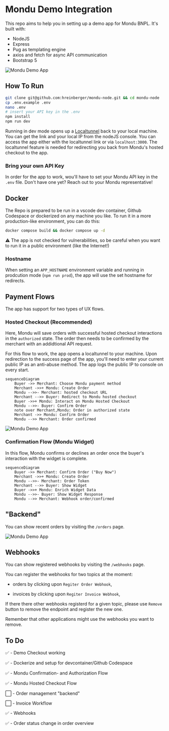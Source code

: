 # Mondu Demo Integration

This repo aims to help you in setting up a demo app for Mondu BNPL. It's built with:

- NodeJS
- Express
- Pug as templating engine
- axios and fetch for async API communication
- Bootstrap 5

![Mondu Demo App](/.github/assets/mondu-node-1.jpeg "Mondu Demo App")

## How To Run

```bash
git clone git@github.com:hreinberger/mondu-node.git && cd mondu-node
cp .env.example .env
nano .env
# insert your API key in the .env
npm install
npm run dev
```

Running in dev mode opens up a [Localtunnel](https://localtunnel.github.io/www/) back to your local machine. You can get the link and your local IP from the nodeJS console. You can access the app either with the localtunnel link or via `localhost:3000`. The localtunnel feature is needed for redirecting you back from Mondu's hosted checkout to the app.

### Bring your own API Key

In order for the app to work, wou'll have to set your Mondu API key in the `.env` file. Don't have one yet? Reach out to your Mondu representative!

## Docker

The Repo is prepared to be run in a vscode dev container, Github Codespace or dockerized on any machine you like.
To run it in a more production-like environment, you can do this:

```bash
docker compose build && docker compose up -d
```

⚠️ The app is not checked for vulnerabilities, so be careful when you want to run it in a public environment (like the Internet!)

### Hostname

When setting an `APP_HOSTNAME` environment variable and running in prodcution mode (`npm run prod`), the app will use the set hostname for redirects.

## Payment Flows

The app has support for two types of UX flows.

### Hosted Checkout (Recommended)

Here, Mondu will save orders with successful hosted checkout interactions in the `authorized` state.
The order then needs to be confirmed by the merchant with an addidtional API request.

For this flow to work, the app opens a localtunnel to your machine. Upon redirection to the success page of the app, you'll need to enter your current public IP as an anti-abuse method. The app logs the public IP to console on every start.

```mermaid
sequenceDiagram
    Buyer ->> Merchant: Choose Mondu payment method
    Merchant ->>+ Mondu: Create Order
    Mondu -->>- Merchant: hosted checkout URL
    Merchant -->> Buyer: Redirect to Mondu hosted checkout
    Buyer ->>+ Mondu: Interact on Mondu Hosted Checkout
    Mondu -->>- Buyer: Confirm Order
    note over Merchant,Mondu: Order in authorized state
    Merchant ->> Mondu: Confirm Order
    Mondu -->> Merchant: Order confirmed

```

![Mondu Demo App](/.github/assets/mondu-node-3.jpeg "Mondu Demo App")

### Confirmation Flow (Mondu Widget)

In this flow, Mondu confirms or declines an order once the buyer's interaction with the widget is complete.

```mermaid
sequenceDiagram
    Buyer ->> Merchant: Confirm Order ("Buy Now")
    Merchant ->>+ Mondu: Create Order
    Mondu -->>- Merchant: Order Token
    Merchant -->> Buyer: Show Widget
    Buyer ->>+ Mondu: Enrich Widget Data
    Mondu -->>- Buyer: Show Widget Response
    Mondu -->> Merchant: Webhook order/confirmed
```

## "Backend"

You can show recent orders by visiting the `/orders` page.

![Mondu Demo App](/.github/assets/mondu-node-2.jpeg "Mondu Demo App")

## Webhooks

You can show registered webhooks by visiting the `/webhooks` page.

You can register the webhooks for two topics at the moment:

- orders by clicking upon `Regiter Order Webhook`,

- invoices by clicking upon `Regiter Invoice Webhook`,

If there there other webhooks registerd for a given topic, please use `Remove` button to remove the endpoint and register the new one.

Remember that other applications might use the webhooks you want to remove.

## To Do

✅ - Demo Checkout working

✅ - Dockerize and setup for devcontainer/Github Codespace

✅ - Mondu Confirmation- and Authorization Flow

✅ - Mondu Hosted Checkout Flow

⬜ - Order management "backend"

⬜ - Invoice Workflow

✅ - Webhooks

✅ - Order status change in order overview
